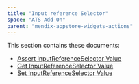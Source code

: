 ```yaml
---
title: "Input reference Selector"
space: "ATS Add-On" 
parent: "mendix-appstore-widgets-actions"
---
```


This section contains these documents:

* [Assert InputReferenceSelector Value](assert-inputreferenceselector-value)
* [Get InputReferenceSelector Value](get-inputreferenceselector-value)
* [Set InputReferenceSelector Value](set-inputreferenceselector-value)
